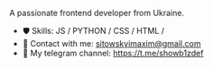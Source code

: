 A passionate frontend developer from Ukraine.
- 🛡 Skills: JS / PYTHON / CSS / HTML / 
- 🔭 Contact with me: sitowskyimaxim@gmail.com
- 👀 My telegram channel: https://t.me/showb1zdef
